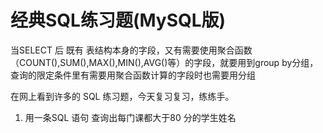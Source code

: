 # 经典SQL练习题(MySQL版)

当SELECT 后 既有 表结构本身的字段，又有需要使用聚合函数（COUNT(),SUM(),MAX(),MIN(),AVG()等）的字段，就要用到group by分组，查询的限定条件里有需要用聚合函数计算的字段时也需要用分组





在网上看到许多的 SQL 练习题，今天复习复习，练练手。
1. 用一条SQL 语句 查询出每门课都大于80 分的学生姓名


